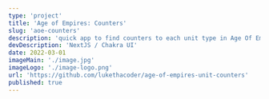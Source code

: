 ```yaml
---
type: 'project'
title: 'Age of Empires: Counters'
slug: 'aoe-counters'
description: 'quick app to find counters to each unit type in Age Of Empires.'
devDescription: 'NextJS / Chakra UI'
date: 2022-03-01
imageMain: './image.jpg'
imageLogo: './image-logo.png'
url: 'https://github.com/lukethacoder/age-of-empires-unit-counters'
published: true
---
```

